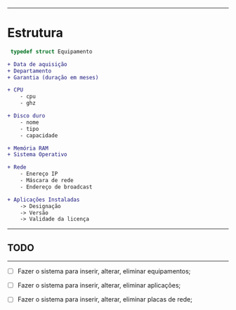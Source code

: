 
---
# Estrutura
```c
 typedef struct Equipamento
```
```diff
+ Data de aquisição
+ Departamento
+ Garantia (duração em meses)

+ CPU
    - cpu
    - ghz

+ Disco duro
    - nome
    - tipo
    - capacidade

+ Memória RAM
+ Sistema Operativo

+ Rede
    - Enereço IP
    - Máscara de rede
    - Endereço de broadcast

+ Aplicações Instaladas
    -> Designação
    -> Versão
    -> Validade da licença
```
---
## TODO
---
- [ ] Fazer o sistema para inserir, alterar, eliminar equipamentos;

- [ ] Fazer o sistema para inserir, alterar, eliminar aplicações;

- [ ] Fazer o sistema para inserir, alterar, eliminar placas de rede;
